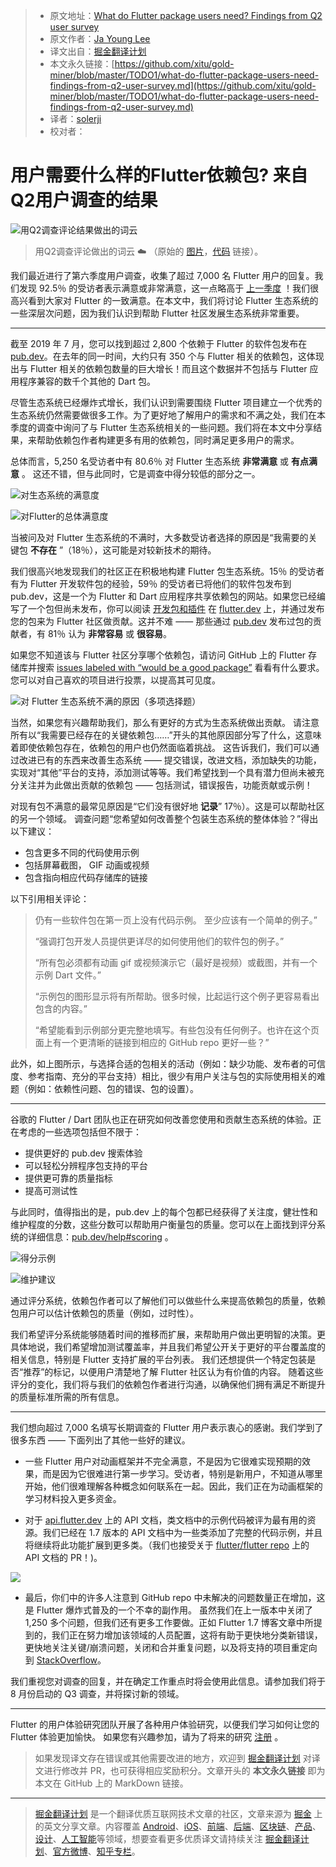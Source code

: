 > * 原文地址：[What do Flutter package users need? Findings from Q2 user survey](https://medium.com/flutter/what-do-flutter-package-users-need-6ecba57ed1d6)
> * 原文作者：[Ja Young Lee](https://medium.com/@jayoung.lee)
> * 译文出自：[掘金翻译计划](https://github.com/xitu/gold-miner)
> * 本文永久链接：[https://github.com/xitu/gold-miner/blob/master/TODO1/what-do-flutter-package-users-need-findings-from-q2-user-survey.md](https://github.com/xitu/gold-miner/blob/master/TODO1/what-do-flutter-package-users-need-findings-from-q2-user-survey.md)
> * 译者：[solerji](https://github.com/solerji)
> * 校对者：

# 用户需要什么样的Flutter依赖包?  来自Q2用户调查的结果

![用Q2调查评论结果做出的词云](https://cdn-images-1.medium.com/max/3200/0*JGPtcSX7QYbN8Dvn)

> 用Q2调查评论做出的词云 ☁️ （原始的 [图片](https://raw.githubusercontent.com/timsneath/wordcloud_flutter/master/flutter_wordcloud.png)，[代码](https://github.com/timsneath/wordcloud_flutter) 链接）。

我们最近进行了第六季度用户调查，收集了超过 7,000 名 Flutter 用户的回复。我们发现 92.5％ 的受访者表示满意或非常满意，这一点略高于 [上一季度](https://medium.com/flutter/insights-from-flutters-first-user-survey-of-2019-3659b02303a5) ！我们很高兴看到大家对 Flutter 的一致满意。在本文中，我们将讨论 Flutter 生态系统的一些深层次问题，因为我们认识到帮助 Flutter 社区发展生态系统非常重要。

---

截至 2019 年 7 月，您可以找到超过 2,800 个依赖于 Flutter 的软件包发布在 [pub.dev](https://pub.dev)。在去年的同一时间，大约只有 350 个与 Flutter 相关的依赖包，这体现出与 Flutter 相关的依赖包数量的巨大增长！而且这个数据并不包括与 Flutter 应用程序兼容的数千个其他的 Dart 包。

尽管生态系统已经爆炸式增长，我们认识到需要围绕 Flutter 项目建立一个优秀的生态系统仍然需要做很多工作。为了更好地了解用户的需求和不满之处，我们在本季度的调查中询问了与 Flutter 生态系统相关的一些问题。我们将在本文中分享结果，来帮助依赖包作者构建更多有用的依赖包，同时满足更多用户的需求。

总体而言，5,250 名受访者中有 80.6％ 对 Flutter 生态系统 **非常满意** 或 **有点满意** 。 这还不错，但与此同时，它是调查中得分较低的部分之一。

![对生态系统的满意度](https://cdn-images-1.medium.com/max/2400/0*MjrAD-ZGebXA-xaX)

![对Flutter的总体满意度](https://cdn-images-1.medium.com/max/2400/0*LDgXRVH9t_ZteWDV)

当被问及对 Flutter 生态系统的不满时，大多数受访者选择的原因是“我需要的关键包 **不存在** ”（18％），这可能是对较新技术的期待。

我们很高兴地发现我们的社区正在积极地构建 Flutter 包生态系统。15％ 的受访者有为 Flutter 开发软件包的经验，59％ 的受访者已将他们的软件包发布到 pub.dev，这是一个为 Flutter 和 Dart 应用程序共享依赖包的网站。如果您已经编写了一个包但尚未发布，你可以阅读 [开发包和插件](https://flutter.dev/docs/development/packages-and-plugins/developing-packages) 在 [flutter.dev](http://flutter.dev) 上，并通过发布您的包来为 Flutter 社区做贡献。这并不难 —— 那些通过 [pub.dev](http://pub.dev) 发布过包的贡献者，有 81％ 认为 **非常容易** 或 **很容易**。

如果您不知道该与 Flutter 社区分享哪个依赖包，请访问 GitHub 上的 Flutter 存储库并搜索 [issues labeled with “would be a good package”](https://github.com/flutter/flutter/issues?q=is%3Aopen+is%3Aissue+label%3A%22would+be+a+good+package%22+sort%3Areactions-%2B1-desc) 看看有什么要求。您可以对自己喜欢的项目进行投票，以提高其可见度。

![对 Flutter 生态系统不满的原因（多项选择题）](https://cdn-images-1.medium.com/max/3200/0*UdtJOiVqBwXOmDl_)

当然，如果您有兴趣帮助我们，那么有更好的方式为生态系统做出贡献。 请注意所有以“我需要已经存在的关键依赖包……”开头的其他原因部分写了什么，这意味着即使依赖包存在，依赖包的用户也仍然面临着挑战。 这告诉我们，我们可以通过改进已有的东西来改善生态系统 —— 提交错误，改进文档，添加缺失的功能，实现对“其他”平台的支持，添加测试等等。我们希望找到一个具有潜力但尚未被充分关注并为此做出贡献的依赖包 —— 包括测试，错误报告，功能贡献或示例！

对现有包不满意的最常见原因是“它们没有很好地 **记录**” 17％）。这是可以帮助社区的另一个领域。 调查问题“您希望如何改善整个包装生态系统的整体体验？”得出以下建议：

* 包含更多不同的代码使用示例
* 包括屏幕截图， GIF 动画或视频
* 包含指向相应代码存储库的链接

以下引用相关评论：

> 仍有一些软件包在第一页上没有代码示例。 至少应该有一个简单的例子。”
>
> “强调打包开发人员提供更详尽的如何使用他们的软件包的例子。”
>
> “所有包必须都有动画 gif 或视频演示它（最好是视频）或截图，并有一个示例 Dart 文件。”
>
> “示例包的图形显示将有所帮助。很多时候，比起运行这个例子更容易看出包含的内容。”
>
> “希望能看到示例部分更完整地填写。有些包没有任何例子。也许在这个页面上有一个更清晰的链接到相应的 GitHub repo 更好一些？”

此外，如上图所示，与选择合适的包相关的活动（例如：缺少功能、发布者的可信度、参考指南、充分的平台支持）相比，很少有用户关注与包的实际使用相关的难题（例如：依赖性问题、包的错误、包的设置）。

---

谷歌的 Flutter / Dart 团队也正在研究如何改善您使用和贡献生态系统的体验。正在考虑的一些选项包括但不限于：

* 提供更好的 pub.dev 搜索体验
* 可以轻松分辨程序包支持的平台
* 提供更可靠的质量指标
* 提高可测试性

与此同时，值得指出的是，pub.dev 上的每个包都已经获得了关注度，健壮性和维护程度的分数，这些分数可以帮助用户衡量包的质量。您可以在上面找到评分系统的详细信息：[pub.dev/help#scoring](https://pub.dev/help#scoring)  。

![得分示例](https://cdn-images-1.medium.com/max/2000/0*DSPe0z8OcY1Dzlet)

![维护建议](https://cdn-images-1.medium.com/max/2000/0*Kxtw9kjb1h_6DTAK)

通过评分系统，依赖包作者可以了解他们可以做些什么来提高依赖包的质量，依赖包用户可以估计依赖包的质量（例如，过时性）。

我们希望评分系统能够随着时间的推移而扩展，来帮助用户做出更明智的决策。更具体地说，我们希望增加测试覆盖率，并且我们希望公开关于更好的平台覆盖度的相关信息，特别是 Flutter 支持扩展的平台列表。 我们还想提供一个特定包装是否“推荐”的标记，以便用户清楚地了解 Flutter 社区认为有价值的内容。 随着这些评分的变化，我们将与我们的依赖包作者进行沟通，以确保他们拥有满足不断提升的质量标准所需的所有信息。

---

我们想向超过 7,000 名填写长期调查的 Flutter 用户表示衷心的感谢。我们学到了很多东西 —— 下面列出了其他一些好的建议。

* 一些 Flutter 用户对动画框架并不完全满意，不是因为它很难实现预期的效果，而是因为它很难进行第一步学习。受访者，特别是新用户，不知道从哪里开始，他们很难理解各种概念如何联系在一起。因此，我们正在为动画框架的学习材料投入更多资金。

* 对于 [api.flutter.dev](http://api.flutter.dev) 上的 API 文档，类文档中的示例代码被评为最有用的资源。我们已经在 1.7 版本的 API 文档中为一些类添加了完整的代码示例，并且将继续将此功能扩展到更多类。（我们也接受关于 [flutter/flutter repo](https://github.com/flutter/flutter/labels/d%3A%20api%20docs) 上的 API 文档的 PR！)。

![](https://cdn-images-1.medium.com/max/3200/0*PceEjhOlGlSQw1oK)

* 最后，你们中的许多人注意到 GitHub repo 中未解决的问题数量正在增加，这是 Flutter 爆炸式普及的一个不幸的副作用。 虽然我们在上一版本中关闭了 1,250 多个问题，但我们还有更多工作要做。正如 Flutter 1.7 博客文章中所提到的，我们正在努力增加该领域的人员配置，这将有助于更快地分类新错误，更快地关注关键/崩溃问题，关闭和合并重复问题，以及将支持的项目重定向到 [StackOverflow](https://stackoverflow.com/questions/tagged/flutter)。

我们重视您对调查的回复，并在确定工作重点时将会使用此信息。请参加我们将于 8 月份启动的 Q3 调查，并将探讨新的领域。

---

Flutter 的用户体验研究团队开展了各种用户体验研究，以便我们学习如何让您的 Flutter 体验更加愉快。 如果您有兴趣参加，请为了将来的研究 [注册](http://flutter.dev/research-signup) 。

> 如果发现译文存在错误或其他需要改进的地方，欢迎到 [掘金翻译计划](https://github.com/xitu/gold-miner) 对译文进行修改并 PR，也可获得相应奖励积分。文章开头的 **本文永久链接** 即为本文在 GitHub 上的 MarkDown 链接。

---

> [掘金翻译计划](https://github.com/xitu/gold-miner) 是一个翻译优质互联网技术文章的社区，文章来源为 [掘金](https://juejin.im) 上的英文分享文章。内容覆盖 [Android](https://github.com/xitu/gold-miner#android)、[iOS](https://github.com/xitu/gold-miner#ios)、[前端](https://github.com/xitu/gold-miner#前端)、[后端](https://github.com/xitu/gold-miner#后端)、[区块链](https://github.com/xitu/gold-miner#区块链)、[产品](https://github.com/xitu/gold-miner#产品)、[设计](https://github.com/xitu/gold-miner#设计)、[人工智能](https://github.com/xitu/gold-miner#人工智能)等领域，想要查看更多优质译文请持续关注 [掘金翻译计划](https://github.com/xitu/gold-miner)、[官方微博](http://weibo.com/juejinfanyi)、[知乎专栏](https://zhuanlan.zhihu.com/juejinfanyi)。
